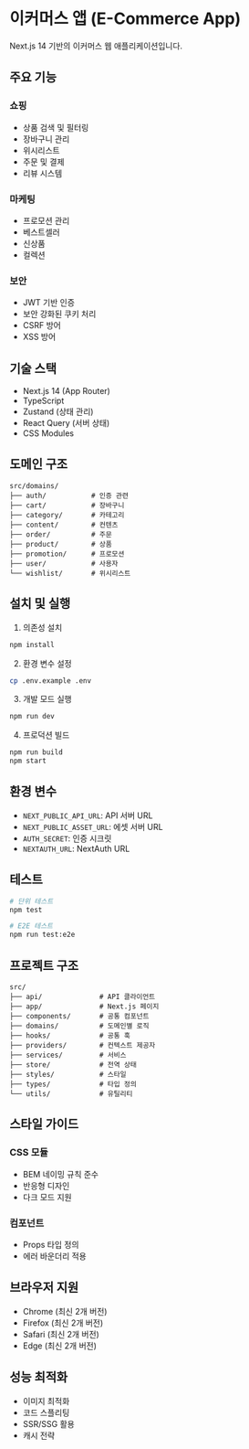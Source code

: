 # 이커머스 앱 (E-Commerce App)

Next.js 14 기반의 이커머스 웹 애플리케이션입니다.

## 주요 기능

### 쇼핑
- 상품 검색 및 필터링
- 장바구니 관리
- 위시리스트
- 주문 및 결제
- 리뷰 시스템

### 마케팅
- 프로모션 관리
- 베스트셀러
- 신상품
- 컬렉션

### 보안
- JWT 기반 인증
- 보안 강화된 쿠키 처리
- CSRF 방어
- XSS 방어

## 기술 스택

- Next.js 14 (App Router)
- TypeScript
- Zustand (상태 관리)
- React Query (서버 상태)
- CSS Modules

## 도메인 구조

```
src/domains/
├── auth/           # 인증 관련
├── cart/           # 장바구니
├── category/       # 카테고리
├── content/        # 컨텐츠
├── order/          # 주문
├── product/        # 상품
├── promotion/      # 프로모션
├── user/           # 사용자
└── wishlist/       # 위시리스트
```

## 설치 및 실행

1. 의존성 설치
```bash
npm install
```

2. 환경 변수 설정
```bash
cp .env.example .env
```

3. 개발 모드 실행
```bash
npm run dev
```

4. 프로덕션 빌드
```bash
npm run build
npm start
```

## 환경 변수

- `NEXT_PUBLIC_API_URL`: API 서버 URL
- `NEXT_PUBLIC_ASSET_URL`: 에셋 서버 URL
- `AUTH_SECRET`: 인증 시크릿
- `NEXTAUTH_URL`: NextAuth URL

## 테스트

```bash
# 단위 테스트
npm test

# E2E 테스트
npm run test:e2e
```

## 프로젝트 구조

```
src/
├── api/              # API 클라이언트
├── app/              # Next.js 페이지
├── components/       # 공통 컴포넌트
├── domains/          # 도메인별 로직
├── hooks/            # 공통 훅
├── providers/        # 컨텍스트 제공자
├── services/         # 서비스
├── store/            # 전역 상태
├── styles/           # 스타일
├── types/            # 타입 정의
└── utils/            # 유틸리티
```

## 스타일 가이드

### CSS 모듈
- BEM 네이밍 규칙 준수
- 반응형 디자인
- 다크 모드 지원

### 컴포넌트
- Props 타입 정의
- 에러 바운더리 적용

## 브라우저 지원

- Chrome (최신 2개 버전)
- Firefox (최신 2개 버전)
- Safari (최신 2개 버전)
- Edge (최신 2개 버전)

## 성능 최적화

- 이미지 최적화
- 코드 스플리팅
- SSR/SSG 활용
- 캐시 전략
